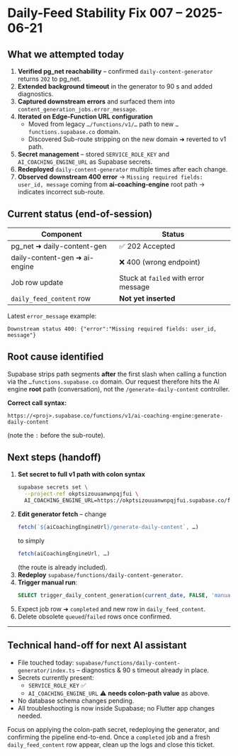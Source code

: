 # Daily-Feed Stability Fix 007 – 2025-06-21

## What we attempted today

1. **Verified pg_net reachability** – confirmed `daily-content-generator`
   returns `202` to pg_net.
2. **Extended background timeout** in the generator to 90 s and added
   diagnostics.
3. **Captured downstream errors** and surfaced them into
   `content_generation_jobs.error_message`.
4. **Iterated on Edge-Function URL configuration**
   - Moved from legacy `…/functions/v1/…` path to new `…functions.supabase.co`
     domain.
   - Discovered Sub-route stripping on the new domain ➜ reverted to v1 path.
5. **Secret management** – stored `SERVICE_ROLE_KEY` and
   `AI_COACHING_ENGINE_URL` as Supabase secrets.
6. **Redeployed** `daily-content-generator` multiple times after each change.
7. **Observed downstream 400 error** →
   `Missing required fields: user_id, message` coming from
   **ai-coaching-engine** root path → indicates incorrect sub-route.

## Current status (end-of-session)

| Component                     | Status                               |
| ----------------------------- | ------------------------------------ |
| pg_net ➜ daily-content-gen    | ✅ 202 Accepted                      |
| daily-content-gen ➜ ai-engine | ❌ 400 (wrong endpoint)              |
| Job row update                | Stuck at `failed` with error message |
| `daily_feed_content` row      | **Not yet inserted**                 |

Latest `error_message` example:

```
Downstream status 400: {"error":"Missing required fields: user_id, message"}
```

## Root cause identified

Supabase strips path segments **after** the first slash when calling a function
via the `…functions.supabase.co` domain. Our request therefore hits the AI
engine **root** path (conversation), not the `/generate-daily-content`
controller.

**Correct call syntax:**

```
https://<proj>.supabase.co/functions/v1/ai-coaching-engine:generate-daily-content
```

(note the `:` before the sub-route).

## Next steps (handoff)

1. **Set secret to full v1 path with colon syntax**
   ```bash
   supabase secrets set \
     --project-ref okptsizouuanwnpqjfui \
     AI_COACHING_ENGINE_URL=https://okptsizouuanwnpqjfui.supabase.co/functions/v1/ai-coaching-engine:generate-daily-content
   ```
2. **Edit generator fetch** – change
   ```ts
   fetch(`${aiCoachingEngineUrl}/generate-daily-content`, …)
   ```
   to simply
   ```ts
   fetch(aiCoachingEngineUrl, …)
   ```
   (the route is already included).
3. **Redeploy** `supabase/functions/daily-content-generator`.
4. **Trigger manual run**:
   ```sql
   SELECT trigger_daily_content_generation(current_date, FALSE, 'manual_colon_path');
   ```
5. Expect job row ➜ `completed` and new row in `daily_feed_content`.
6. Delete obsolete `queued`/`failed` rows once confirmed.

---

## Technical hand-off for next AI assistant

- File touched today: `supabase/functions/daily-content-generator/index.ts` –
  diagnostics & 90 s timeout already in place.
- Secrets currently present:
  - `SERVICE_ROLE_KEY` ✅
  - `AI_COACHING_ENGINE_URL` ⚠️ **needs colon-path value** as above.
- No database schema changes pending.
- All troubleshooting is now inside Supabase; no Flutter app changes needed.

Focus on applying the colon-path secret, redeploying the generator, and
confirming the pipeline end-to-end. Once a `completed` job and a fresh
`daily_feed_content` row appear, clean up the logs and close this ticket.
